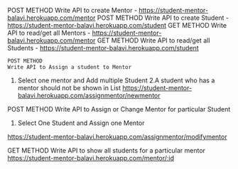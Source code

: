 POST METHOD
Write API to create Mentor  -  https://student-mentor-balavi.herokuapp.com/mentor
POST METHOD
Write API to create Student  - https://student-mentor-balavi.herokuapp.com/student
GET METHOD
Write API to read/get all Mentors  -  https://student-mentor-balavi.herokuapp.com/mentor
GET METHOD
Write API to read/get all Students  -  https://student-mentor-balavi.herokuapp.com/student
 
 
    POST METHOD
    Write API to Assign a student to Mentor
   1. Select one mentor and Add multiple Student 
    2.A student who has a mentor should not be shown in List
 https://student-mentor-balavi.herokuapp.com/assignmentor/newmentor
 
 
 
 
POST METHOD
Write API to Assign or Change Mentor for particular Student
    
   1. Select One Student and Assign one Mentor
   
 https://student-mentor-balavi.herokuapp.com/assignmentor/modifymentor
 
  
GET METHOD
Write API to show all students for a particular mentor
 https://student-mentor-balavi.herokuapp.com/mentor/:id
